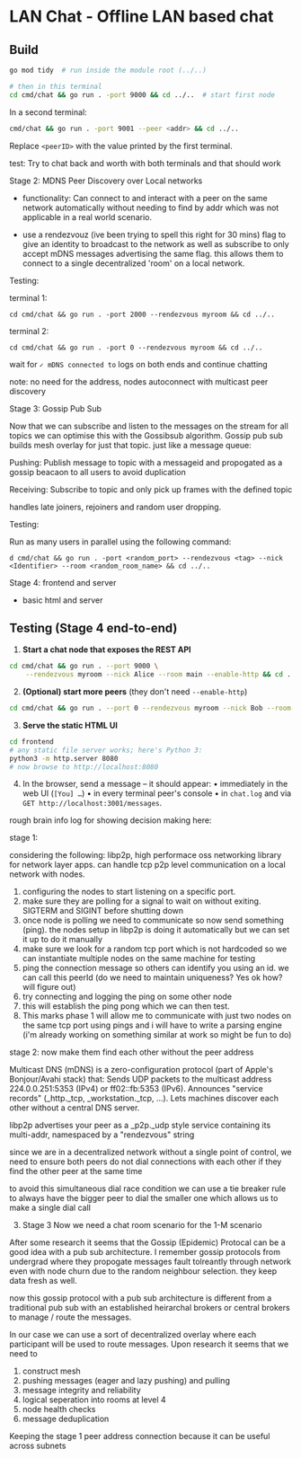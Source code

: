 # LAN Chat - Offline LAN based chat
## Build

```bash
go mod tidy  # run inside the module root (../..)

# then in this terminal
cd cmd/chat && go run . -port 9000 && cd ../..  # start first node
```

In a second terminal:

```bash
cmd/chat && go run . -port 9001 --peer <addr> && cd ../..
```

Replace `<peerID>` with the value printed by the first terminal. 



test: Try to chat back and worth with both terminals and that should work

Stage 2: MDNS Peer Discovery over Local networks

- functionality: Can connect to and interact with a peer on the same network automatically without needing to find by addr which was not applicable in a real world scenario.

- use a rendezvouz (ive been trying to spell this right for 30 mins) flag to give an identity to broadcast to the network as well as subscribe to only accept mDNS messages advertising the same flag. this allows them to connect to a single decentralized 'room' on a local network.

Testing:

terminal 1:
```
cd cmd/chat && go run . -port 2000 --rendezvous myroom && cd ../..
```

terminal 2: 
```
cd cmd/chat && go run . -port 0 --rendezvous myroom && cd ../..
```

wait for `✓ mDNS connected to` logs on both ends and continue chatting

note: no need for the address, nodes autoconnect with multicast peer discovery


Stage 3: Gossip Pub Sub

Now that we can subscribe and listen to the messages on the stream for all topics we can optimise this with the Gossibsub algorithm. Gossip pub sub builds mesh overlay for just that topic. just like a message queue:

Pushing: Publish message to topic with a messageid and propogated as a gossip beacaon to all users to avoid duplication

Receiving: Subscribe to topic and only pick up frames with the defined topic

handles late joiners, rejoiners and random user dropping.

Testing:

Run as many users in parallel using the following command:
```
d cmd/chat && go run . -port <random_port> --rendezvous <tag> --nick <Identifier> --room <random_room_name> && cd ../..
```

Stage 4: frontend and server
- basic html and server

Testing (Stage 4 end-to-end)
----------------------------

1. **Start a chat node that exposes the REST API**

```bash
cd cmd/chat && go run . --port 9000 \
    --rendezvous myroom --nick Alice --room main --enable-http && cd ../..
```

2. **(Optional) start more peers** (they don't need `--enable-http`)

```bash
cd cmd/chat && go run . --port 0 --rendezvous myroom --nick Bob --room main && cd ../..
```

3. **Serve the static HTML UI**

```bash
cd frontend
# any static file server works; here's Python 3:
python3 -m http.server 8080
# now browse to http://localhost:8080
```

4. In the browser, send a message – it should appear:
   • immediately in the web UI (`[You] …`)
   • in every terminal peer's console
   • in `chat.log` and via `GET http://localhost:3001/messages`.

rough brain info log for showing decision making here: 




stage 1:


considering the following: libp2p, high performace oss networking library for network layer apps. can handle tcp p2p level communication on a local network with nodes.
1. configuring the nodes to start listening on a specific port.
2. make sure they are polling for a signal to wait on without exiting. SIGTERM and SIGINT before shutting down
3. once node is polling we need to communicate so now send something (ping). the nodes setup in libp2p is doing it automatically but we can set it up to do it manually
4. make sure we look for a random tcp port which is not hardcoded so we can instantiate multiple nodes on the same machine for testing
5. ping the connection message so others can identify you using an id. we can call this peerId (do we need to maintain uniqueness? Yes ok how? will figure out)
6. try connecting and logging the ping on some other node
7. this will establish the ping pong which we can then test.
8. This marks phase 1 will allow me to communicate with just two nodes on the same tcp port using pings and i will have to write a parsing engine (i'm already working on something similar at work so might be fun to do)



stage 2: now make them find each other without the peer address

Multicast DNS (mDNS) is a zero-configuration protocol (part of Apple's Bonjour/Avahi stack) that:
Sends UDP packets to the multicast address 224.0.0.251:5353 (IPv4) or ff02::fb:5353 (IPv6).
Announces "service records" (_http._tcp, _workstation._tcp, ...).
Lets machines discover each other without a central DNS server.

libp2p advertises your peer as a _p2p._udp style service containing its multi-addr, namespaced by a "rendezvous" string

since we are in a decentralized network without a single point of control, we need to ensure both peers do not dial connections with each other if they find the other peer at the same time

to avoid this simultaneous dial race condition we can use a tie breaker rule to always have the bigger peer to dial the smaller one which allows us to make a single dial call

3. Stage 3
Now we need a chat room scenario for the 1-M scenario

After some research it seems that the Gossip (Epidemic) Protocal can be a good idea with a pub sub architecture. I remember gossip protocols from undergrad where they propogate messages fault tolreantly through network even with node churn due to the random neighbour selection. they keep data fresh as well.


now this gossip protocol with a pub sub architecture is different from a traditional pub sub with an established heirarchal brokers or central brokers to manage / route the messages.


In our case we can use a sort of decentralized overlay where each participant will be used to route messages. Upon research it seems that we need to 

1. construct mesh 
2. pushing messages (eager and lazy pushing) and pulling
3. message integrity and reliability
4. logical seperation into rooms at level 4
5. node health checks
6. message deduplication


Keeping the stage 1 peer address connection because it can be useful across subnets